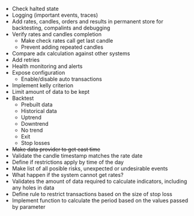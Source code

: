 *	Check halted state
*	Logging (important events, traces)
*	Add rates, candles, orders and results in permanent store for backtesting, compalints and debugging
*	Verify rates and candles completion
	*	Make check rates call get last candle
	*	Prevent adding repeated candles
*	Compare adx calculation against other systems
*	Add retries
*	Health monitoring and alerts
*	Expose configuration
	*	Enable/disable auto transactions
*	Implement kelly criterion
*	Limit amount of data to be kept 
*	Backtest
	*	Prebuilt data
	*	Historical data
	*	Uptrend
	*	Downtrend
	*	No trend
	*	Exit
	*	Stop losses
*	~~Make data provider to get east time~~
*	Validate the candle timestamp matches the rate date
*	Define if restrictions apply by time of the day
*	Make list of all posible risks, unexpected or undesirable events
*	What happen if the system cannot get rates?
*	Validates the amount of data required to calculate indicators, including any holes in data
*	Define rule to restrict transactions based on the size of stop loss
*	Implement function to calculate the period based on the values passed by parameter
